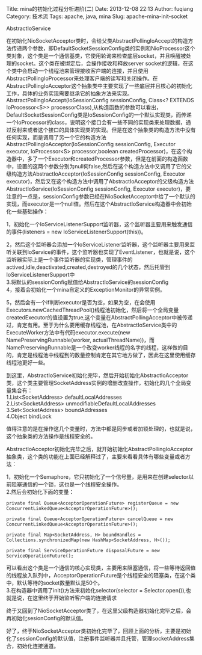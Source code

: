 Title: mina的初始化过程分析进阶(二)
Date: 2013-12-08 22:13
Author: fuqiang
Category: 技术流
Tags: apache, java, mina
Slug: apache-mina-init-socket

AbstractIoService  

在初始化NioSocketAcceptor类时，会给父类AbstractPollingIoAccept的构造方法传递两个参数，即DefaultSocketSessionConfig类的实例和NioProcessor这个类对象，这个类是一个通信基类，它使用轮询来检查底层socket，并且唤醒被处理的socket。这个类在被绑定后，会操作接收和释放server
socket的逻辑，在这个类中会启动一个线程池来管理接收客户端的连接，并且使用AbstractPollingIoProcessor来处理客户端的读写和关闭操作。在AbstractPollingIoAcceptor这个抽象类中主要实现了一些底层并且核心的初始化工作，具体的业务实现需要继承它的抽象方法来实现。AbstractPollingIoAccept(IoSessionConfig
sessionConfig, Class<? EXTENDS IoProcessor<S\>\>
processorClass),从构造函数的参数可以看出，DefaultSocketSessionConfig类是IoSessionConfig的一个默认实现类，而传递一个IoProcessor的class，说明这个接口会有一些不同的实现类来处理数据，通过反射来或者这个接口的具体实现类的实现。但是在这个抽象类的构造方法中没有任何实现，而是调用了另一个它的构造方法AbstractPollingIoAcceptor(IoSessionConfig
sessionConfig, Executor executor, IoProcessor<S\> processor,boolean
createdProcessor)，在这个构造器中，多了一个Executor和createdProcessor参数，但是在前面的构造函数中，设置的这两个参数分别为null何false,然后在这个构造方法中又调用了它的父级构造方法AbstractIoAcceptor(IoSessionConfig
sessionConfig, Executor
executor)，然后又在这个构造方法中调用了AbstractIoAcceptor的父级构造方法AbstractIoService(IoSessionConfig
sessionConfig, Executor
executor)，要注意的一点是，sessionConfig参数已经在NioSocketAcceptor中给了一个默认的实现，而executor是一个null值。然后在这个AbstractIoService构造器中会初始化一些基础操作：  

1，初始化一个IoServiceListenerSupport监听器，这个监听器主要用来触发通信的事件(listeners
= new IoServiceListenerSupport(this))。  

2，然后这个监听器会添加一个IoServiceListener监听器，这个监听器主要用来监听关联到IoService的事件，这个监听器也实现了EventListener，也就是说，这个监听器实际上是一个事件监听器的实现类，管理事件的actived,idle,deactivated,created,destroyed的几个状态，然后托管到IoServiceListenerSupport中  
3.将默认的sessionConfig赋值给AbstractIoService的sessionConfig  
4，接着会初始化一个mina自定义的ExceptionMonitor的异常实例。  

5，然后会有一个if判断executor是否为空，如果为空，在会使用Executors.newCachedThreadPool()线程池初始化，然后将一个全局变量createdExecutor的值设置为true,这个变量在AbstractPollingAcceptor中被传递过，肯定有用。至于为什么要用缓存线程池，在AbstractIoService类中的ExecuteWorker方法中有代码executor.execute(new
NamePreservingRunnable(worker,
actualThreadName))，而NamePreservingRunnable是一个改变worker线程的名字的线程，这样做的目的，肯定是线程池中线程到的数量控制肯定在其它地方做了，因此在这里使用缓存线程池更好一些。  

到这里，AbstractIoService初始化完毕，然后开始初始化AbstractIoAcceptor类，这个类主要管理SocketAddress实例的增删改查操作，初始化的几个全局变量集合有：  
1.List<SocketAddress\> defaultLocalAddresses  
2.List<SocketAddress\> unmodifiableDefaultLocalAddresses  
3.Set<SocketAddress\> boundAddresses  
4.Object bindLock  

值得注意的是在操作这几个变量时，方法中都是同步或者加锁处理的，也就是说，这个抽象类的方法操作是线程安全的。  

AbstractIoAcceptor初始化完毕之后，就开始初始化AbstractPollingIoAcceptor抽象类，这个类的功能在上面已经解释过了，主要来看看具体有哪些变量或者方法：  

1，初始化一个Semaphore，它只初始化了一个信号量，是用来在创建selector以前阻塞通信的一个锁，这也是一个线程安全操作。  
2.然后会初始化下面的变量：

    private final Queue<AcceptorOperationFuture> registerQueue = new ConcurrentLinkedQueue<AcceptorOperationFuture>();

    private final Queue<AcceptorOperationFuture> cancelQueue = new ConcurrentLinkedQueue<AcceptorOperationFuture>();

    private final Map<SocketAddress, H> boundHandles = Collections.synchronizedMap(new HashMap<SocketAddress, H>());

    private final ServiceOperationFuture disposalFuture = new ServiceOperationFuture();

可以看出这个类是一个通信的核心实现类，主要用来阻塞通信，将一些等待返回值的线程放入队列中，AcceptorOperationFuture是个线程安全的阻塞类，在这个类中，默认等待的socket数量默认是50个。  
3.在构造器中调用了init()方法来初始化selector(selector =
Selector.open()),也就是说，在这里终于开始监听客户端的连接请求  

终于又回到了NioSocketAcceptor类了，在这里父级构造器初始化完毕之后，会再初始化sesionConfig的默认值。  

好了，终于NioSocketAcceptor类初始化完毕了，回顾上面的分析，主要是初始化了sessionConfig的默认值，注册事件监听器并且托管，管理socketAddress集合，初始化连接通道。
